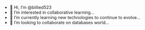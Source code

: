 - 👋 Hi, I’m @billied523 
- 👀 I’m interested in collaborative learning...
- 🌱 I’m currently learning new technologies to continue to evolve...
- 💞️ I’m looking to collaborate on databases world...

<!---
billied523/billied523 is a ✨ special ✨ repository because its `README.md` (this file) appears on your GitHub profile.
You can click the Preview link to take a look at your changes.
--->
